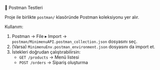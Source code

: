  🧪 Postman Testleri

Proje ile birlikte `postman/` klasöründe Postman koleksiyonu yer alır.

Kullanım:
1. Postman → File ▸ Import → `postman/MinimenuAPI.postman_collection.json` dosyasını seç.
2. (Varsa) `MinimenuEnv.postman_environment.json` dosyasını da import et.
3. İstekleri doğrudan çalıştırabilirsin:
   - `GET /products` → Menü listesi
   - `POST /orders` → Sipariş oluşturma
